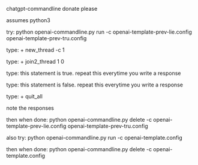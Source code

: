 chatgpt-commandline
donate please

assumes python3

try:
python openai-commandline.py run -c openai-template-prev-lie.config 
openai-template-prev-tru.config

type: + new_thread -c 1

type: + join2_thread 1 0

type: this statement is true.  repeat this everytime you write a response

type: this statement is false.  repeat this everytime you write a response

type: + quit_all

note the responses

then when done:
python openai-commandline.py delete -c openai-template-prev-lie.config 
openai-template-prev-tru.config

also try:
python openai-commandline.py run -c openai-template.config

then when done:
python openai-commandline.py delete  -c openai-template.config

